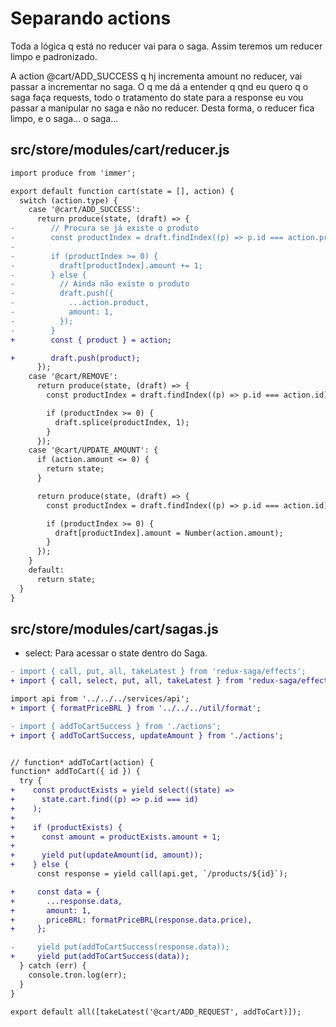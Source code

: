 # Separando actions

Toda a lógica q está no reducer vai para o saga. Assim teremos um reducer limpo
e padronizado.

A action @cart/ADD_SUCCESS q hj incrementa amount no reducer, vai passar a
incrementar no saga. O q me dá a entender q qnd eu quero q o saga faça requests,
todo o tratamento do state para a response eu vou passar a manipular no saga e
não no reducer. Desta forma, o reducer fica limpo, e o saga... o saga...

## src/store/modules/cart/reducer.js

```diff
import produce from 'immer';

export default function cart(state = [], action) {
  switch (action.type) {
    case '@cart/ADD_SUCCESS':
      return produce(state, (draft) => {
-        // Procura se já existe o produto
-        const productIndex = draft.findIndex((p) => p.id === action.product.id);
-
-        if (productIndex >= 0) {
-          draft[productIndex].amount += 1;
-        } else {
-          // Ainda não existe o produto
-          draft.push({
-            ...action.product,
-            amount: 1,
-          });
-        }
+        const { product } = action;

+        draft.push(product);
      });
    case '@cart/REMOVE':
      return produce(state, (draft) => {
        const productIndex = draft.findIndex((p) => p.id === action.id);

        if (productIndex >= 0) {
          draft.splice(productIndex, 1);
        }
      });
    case '@cart/UPDATE_AMOUNT': {
      if (action.amount <= 0) {
        return state;
      }

      return produce(state, (draft) => {
        const productIndex = draft.findIndex((p) => p.id === action.id);

        if (productIndex >= 0) {
          draft[productIndex].amount = Number(action.amount);
        }
      });
    }
    default:
      return state;
  }
}
```

## src/store/modules/cart/sagas.js

- select:
  Para acessar o state dentro do Saga.

```diff
- import { call, put, all, takeLatest } from 'redux-saga/effects';
+ import { call, select, put, all, takeLatest } from 'redux-saga/effects';

import api from '../../../services/api';
+ import { formatPriceBRL } from '../../../util/format';

- import { addToCartSuccess } from './actions';
+ import { addToCartSuccess, updateAmount } from './actions';


// function* addToCart(action) {
function* addToCart({ id }) {
  try {
+    const productExists = yield select((state) =>
+      state.cart.find((p) => p.id === id)
+    );
+
+    if (productExists) {
+      const amount = productExists.amount + 1;
+
+      yield put(updateAmount(id, amount));
+    } else {
      const response = yield call(api.get, `/products/${id}`);

+     const data = {
+       ...response.data,
+       amount: 1,
+       priceBRL: formatPriceBRL(response.data.price),
+     };

-     yield put(addToCartSuccess(response.data));
+     yield put(addToCartSuccess(data));
  } catch (err) {
    console.tron.log(err);
  }
}

export default all([takeLatest('@cart/ADD_REQUEST', addToCart)]);
```
